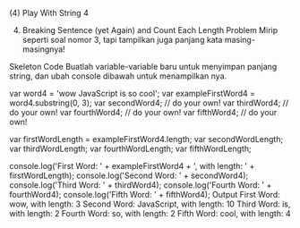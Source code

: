 (4) Play With String 4

4. Breaking Sentence (yet Again) and Count Each Length
Problem
Mirip seperti soal nomor 3, tapi tampilkan juga panjang kata masing-masingnya!

Skeleton Code
Buatlah variable-variable baru untuk menyimpan panjang string, dan ubah console dibawah untuk menampilkan nya.

var word4 = 'wow JavaScript is so cool';
var exampleFirstWord4 = word4.substring(0, 3);
var secondWord4; // do your own!
var thirdWord4; // do your own!
var fourthWord4; // do your own!
var fifthWord4; // do your own!

var firstWordLength = exampleFirstWord4.length;
var secondWordLength;
var thirdWordLength;
var fourthWordLength;
var fifthWordLength;

console.log('First Word: ' + exampleFirstWord4 + ', with length: ' + firstWordLength);
console.log('Second Word: ' + secondWord4);
console.log('Third Word: ' + thirdWord4);
console.log('Fourth Word: ' + fourthWord4);
console.log('Fifth Word: ' + fifthWord4);
Output
First Word: wow, with length: 3
Second Word: JavaScript, with length: 10
Third Word: is, with length: 2
Fourth Word: so, with length: 2
Fifth Word: cool, with length: 4